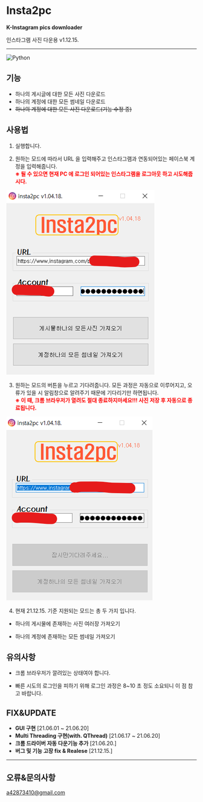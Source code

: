 # Insta2pc

**K-Instagram pics downloader**

인스타그램 사진 다운용 v1.12.15.

---

![Python](https://img.shields.io/badge/python-3670A0?style=for-the-badge&logo=python&logoColor=ffdd54)

## **기능**

- 하나의 게시글에 대한 모든 사진 다운로드
- 하나의 계정에 대한 모든 썸네일 다운로드
- ~~하나의 계정에 대한 모든 사진 다운로드(기능 수정 중)~~

## **사용법**

1. 실행합니다.

2. 원하는 모드에 따라서 URL 을 입력해주고 인스타그램과 연동되어있는 페이스북 계정을 입력해줍니다.
   <br />
   <font color="red" style="font-weight:bold">※ 될 수 있으면 현재 PC 에 로그인 되어있는 인스타그램을 로그아웃 하고 시도해줍시다.</font>

![](./images/usage1.png)

3. 원하는 모드의 버튼을 누르고 기다려줍니다. 모든 과정은 자동으로 이루어지고, 오류가 있을 시 알림창으로 알려주기 때문에 기다리기만 하면됩니다.
   <br />
   <font color="red" style="font-weight:bold">※ 이 때, 크롬 브라우저가 열려도 절대 종료하지마세요!!! 사진 저장 후 자동으로 종료됩니다.</font>

![](./images/usage2.png)

4. 현재 21.12.15. 기준 지원되는 모드는 총 두 가지 입니다.

- 하나의 게시물에 존재하는 사진 여러장 가져오기

- 하나의 계정에 존재하는 모든 썸네일 가져오기

## **유의사항**

- 크롬 브라우저가 깔려있는 상태여야 합니다.

- 빠른 시도의 로그인을 피하기 위해 로그인 과정은 8~10 초 정도 소요되니 이 점 참고 바랍니다.

## **FIX&UPDATE**

- **GUI 구현** [21.06.01 ~ 21.06.20]
- **Multi Threading 구현(with. QThread)** [21.06.17 ~ 21.06.20]
- **크롬 드라이버 자동 다운기능 추가** [21.06.20.]
- **버그 및 기능 고장 fix & Realese** [21.12.15.]

---

## **오류&문의사항**

a42873410@gmail.com
